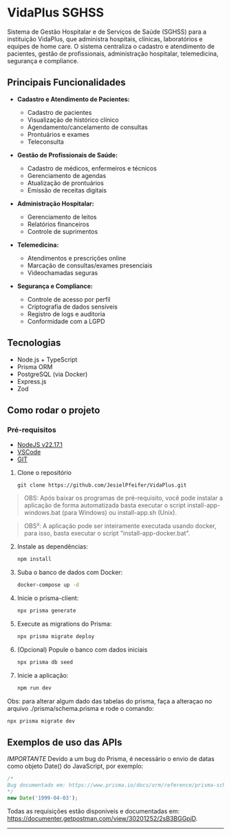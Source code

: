 # VidaPlus SGHSS

Sistema de Gestão Hospitalar e de Serviços de Saúde (SGHSS) para a instituição VidaPlus, que administra hospitais, clínicas, laboratórios e equipes de home care. O sistema centraliza o cadastro e atendimento de pacientes, gestão de profissionais, administração hospitalar, telemedicina, segurança e compliance.

## Principais Funcionalidades

- **Cadastro e Atendimento de Pacientes:**

    - Cadastro de pacientes
    - Visualização de histórico clínico
    - Agendamento/cancelamento de consultas
    - Prontuários e exames
    - Teleconsulta

- **Gestão de Profissionais de Saúde:**

    - Cadastro de médicos, enfermeiros e técnicos
    - Gerenciamento de agendas
    - Atualização de prontuários
    - Emissão de receitas digitais

- **Administração Hospitalar:**

    - Gerenciamento de leitos
    - Relatórios financeiros
    - Controle de suprimentos

- **Telemedicina:**

    - Atendimentos e prescrições online
    - Marcação de consultas/exames presenciais
    - Videochamadas seguras

- **Segurança e Compliance:**
    - Controle de acesso por perfil
    - Criptografia de dados sensíveis
    - Registro de logs e auditoria
    - Conformidade com a LGPD

## Tecnologias

- Node.js + TypeScript
- Prisma ORM
- PostgreSQL (via Docker)
- Express.js
- Zod

## Como rodar o projeto

### Pré-requisitos

- [NodeJS v22.17.1](https://nodejs.org/dist/v22.18.0/node-v22.18.0-x64.msi)
- [VSCode](https://code.visualstudio.com)
- [GIT](https://git-scm.com/downloads)

1. Clone o repositório

    ```git
    git clone https://github.com/JesielPfeifer/VidaPlus.git
    ```

> OBS: Após baixar os programas de pré-requisito, você pode instalar a aplicação de forma automatizada basta executar o script install-app-windows.bat (para Windows) ou install-app.sh (Unix).

> OBS²: A aplicação pode ser inteiramente executada usando docker, para isso, basta executar o script "install-app-docker.bat".

2. Instale as dependências:

    ```bash
    npm install
    ```

3. Suba o banco de dados com Docker:

    ```bash
    docker-compose up -d
    ```

4. Inicie o prisma-client:

    ```bash
    npx prisma generate
    ```

5. Execute as migrations do Prisma:

    ```bash
    npx prisma migrate deploy
    ```

6. (Opcional) Popule o banco com dados iniciais

    ```bash
    npx prisma db seed
    ```

7. Inicie a aplicação:

    ```bash
    npm run dev
    ```

Obs: para alterar algum dado das tabelas do prisma, faça a alteraçao no arquivo ./prisma/schema.prisma e rode o comando:

```bash
npx prisma migrate dev
```

## Exemplos de uso das APIs

_IMPORTANTE_
Devido a um bug do Prisma, é necessário o envio de datas como objeto Date() do JavaScript, por exemplo:

```js
/*
Bug documentado em: https://www.prisma.io/docs/orm/reference/prisma-schema-reference#datetime
*/
new Date('1999-04-03');
```

Todas as requisições estão disponiveis e documentadas em: https://documenter.getpostman.com/view/30201252/2sB3BGGpjD.

---
